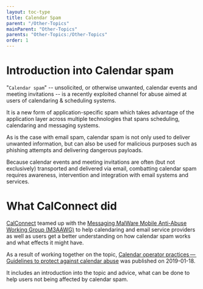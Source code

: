 ```yaml
---
layout: toc-type
title: Calendar Spam
parent: "/Other-Topics"
mainParent: "Other-Topics"
parents: "Other-Topics:/Other-Topics"
order: 1
---
```


# Introduction into Calendar spam

"`Calendar spam`" -- unsolicited, or otherwise unwanted, calendar events and meeting invitations -- is a recently exploited channel for abuse aimed at users of calendaring & scheduling systems.

It is a new form of application-specific spam which takes advantage of the application layer across multiple technologies that spans scheduling, calendaring and messaging systems.

As is the case with email spam, calendar spam is not only used to deliver unwanted information, but can also be used for malicious purposes such as phishing attempts and delivering dangerous payloads.

Because calendar events and meeting invitations are often (but not exclusively)
transported and delivered via email, combatting calendar spam requires awareness, intervention and integration with email systems and services.

# What CalConnect did

[CalConnect](https://www.calconnect.org/) teamed up with the [Messaging MalWare Mobile Anti-Abuse Working Group (M3AAWG)](https://www.m3aawg.org/) to help calendaring and email service providers as well as users get a better understanding on how calendar spam works and what effects it might have.

As a result of working together on the topic, [Calendar operator practices — Guidelines to protect against calendar abuse](https://standards.calconnect.org/csd/cc-18003.html) was published on 2019-01-18.

It includes an introduction into the topic and advice, what can be done to help users not being affected by calendar spam.